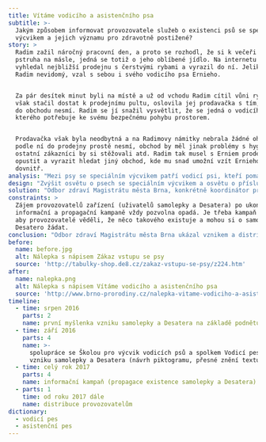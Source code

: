 ```yaml
---
title: Vítáme vodicího a asistenčního psa
subtitle: >-
  Jakým způsobem informovat provozovatele služeb o existenci psů se speciálním
  výcvikem a jejich významu pro zdravotně postižené?
story: >
  Radim zažil náročný pracovní den, a proto se rozhodl, že si k večeři usmaží
  pstruha na másle, jedná se totiž o jeho oblíbené jídlo. Na internetu si
  vyhledal nejbližší prodejnu s čerstvými rybami a vyrazil do ní. Jelikož je
  Radim nevidomý, vzal s sebou i svého vodicího psa Ernieho.


  Za pár desítek minut byli na místě a už od vchodu Radim cítil vůni ryb. Než se
  však stačil dostat k prodejnímu pultu, oslovila jej prodavačka s tím, že psi
  do obchodu nesmí. Radim se jí snažil vysvětlit, že se jedná o vodicího psa,
  kterého potřebuje ke svému bezpečnému pohybu prostorem.


  Prodavačka však byla neodbytná a na Radimovy námitky nebrala žádné ohledy. Psi
  podle ní do prodejny prostě nesmí, obchod by měl jinak problémy s hygienou,
  ostatní zákazníci by si stěžovali atd. Radim tak musel s Erniem prodejnu
  opustit a vyrazit hledat jiný obchod, kde mu snad umožní vzít Ernieho s sebou
  dovnitř.    
analysis: "Mezi psy se speciálním výcvikem patří vodicí psi, kteří pomáhají osobám se zrakovým postižením mimo jiné v orientaci ve venkovních prostorech, označují překážky či vyhledávají určená místa; dále pak asistenční psi, kteří pomáhají osobám s tělesným postižením (např. podávají předměty, otevírají dveře či asistují při svlékání).\r\n\nVýrazná část provozovatelů o existenci a významu psů se speciálním výcvikem (téměř) nic neví. \n\nLegislativa například říká, že provozovatelé stravovacích služeb zajistí umožnění vstupu do stravovacích zařízení osobám se zdravotním postižením v doprovodu vodicího nebo asistenčního psa (zákon č. 258/2000 Sb.) nebo též stanovuje zdravotnickým zařízením, že pacientovi se smyslovým nebo tělesným postižením, který využívá psa se speciálním výcvikem, umožní právo na doprovod a přítomnost takovéhoto psa u sebe (zákon č. 372/2011 Sb.).\r\n\n"
design: "Zvýšit osvětu o psech se speciálním výcvikem a osvětu o příslušné legislativě mezi provozovateli či zástupci obchodů, stravovacích zařízení, škol, zdravotnických zařízení či úřadů.\r\n\nVytvoření a realizace informační kampaně o psech se speciálním výcvikem a příslušné legislativě, zajištění informačních a propagačních materiálů.\r\n\nApelování na občanskou solidaritu i nad rámec příslušné legislativy, v případě ekonomických subjektů pak na společenskou odpovědnost firem (Corporate Social Responsibility, též CSR).\r\n\n"
solution: "Odbor zdraví Magistrátu města Brna, konkrétně koordinátor pro osoby se zrakovým postižením, se v roce 2016 rozhodl na základě podnětu veřejnosti k vytvoření informační kampaně a informačních materiálů ohledně psů se speciálním výcvikem. Ve spolupráci se Školou pro výcvik vodicích psů a spolkem Vodicí pes vznikla samolepka s nápisem „Vítáme vodicího a asistenčního psa“ (a příslušnými piktogramy), která slouží zejména pro provozovatele obchodů a stravovacích zařízení, ale též pro školy a úřady (včetně úřadů místních částí) k označení vstupu do svých budov, kdy dotyční dávají najevo, že nemají problém s přítomností těchto psů ve svých budovách. Samolepka tak jde nad rámec příslušné legislativy (tj. mohou si ji vylepit i provozovatelé, kteří by ze zákona nemuseli psa se speciálním výcvikem do svých prostor vpustit). Zároveň vznikl též dvoustránkový informační leták s názvem „Desatero k psům se speciálním výcvikem“ (dále jen „Desatero“), který popisuje, jak se ke psům se speciálním výcvikem chovat.\r\n\nNásledně proběhla informační kampaň, která zahrnovala propagační články, reportáže v České televizi a Českém rozhlase či reklamu ve vozidlech Dopravního podniku města Brna. Samolepky a Desatero byly rozeslány vytipovaným provozovatelům, stejně tak je pracovníci Odboru zdraví Magistrátu města Brna distribuují na různých veletrzích a relevantních akcích. Poptávka těsně po informační kampani byla značná, dokonce si o samolepky a Desatero zažádala i jiná města.\r\n\nCelkem bylo vytištěno 7 000 ks samolepek a Desater, v roce 2020 se připravuje jejich dotisk. Grafický návrh realizoval zaměstnanec Magistrátu města Brna, takže finanční náklady tvořily jen tisk a distribuci samolepek a Desatera a dále pak realizaci informační kampaně. Celkem se jednalo o zhruba 50 000 Kč (včetně DPH).\r\n\n"
constraints: >
  Zájem provozovatelů zařízení (uživatelů samolepky a Desatera) po ukončení
  informační a propagační kampaně vždy pozvolna opadá. Je třeba kampaň opakovat,
  aby provozovatelé věděli, že něco takového existuje a mohou si o samolepky a
  Desatero žádat.    
conclusion: "Odbor zdraví Magistrátu města Brna ukázal vznikem a distribucí samolepek a Desatera, že i malé a nenáročné kroky na čas, finance a organizaci mohou mít velký přínos a mají svůj smysl.\r\n\nZlepšení stavu může přinést i „pouhé“ informování a apel na vzájemnou občanskou solidaritu a společenskou odpovědnost firem.\r\n\nPokud má být osvěta efektivní, nemůže se jednat jen o jednorázovou informační kampaň. Je třeba kontinuální akce.\r\n\n"
before:
  name: before.jpg
  alt: Nálepka s nápisem Zákaz vstupu se psy
  source: 'http://tabulky-shop.de8.cz/zakaz-vstupu-se-psy/z224.htm'
after:
  name: nalepka.png
  alt: Nálepka s nápisem Vítáme vodicího a asistenčního psa
  source: 'http://www.brno-prorodiny.cz/nalepka-vitame-vodiciho-a-asistencniho-psa'
timeline:
  - time: srpen 2016
    parts: 2
    name: první myšlenka vzniku samolepky a Desatera na základě podnětu veřejnosti
  - time: září 2016
    parts: 4
    name: >-
      spolupráce se Školou pro výcvik vodicích psů a spolkem Vodicí pes na
      vzniku samolepky a Desatera (návrh piktogramu, přesné znění textu) 
  - time: celý rok 2017
    parts: 4
    name: informační kampaň (propagace existence samolepky a Desatera) + osvěta
  - parts: 1
    time: od roku 2017 dále
    name: distribuce provozovatelům
dictionary:
  - vodicí pes
  - asistenční pes
---
```

